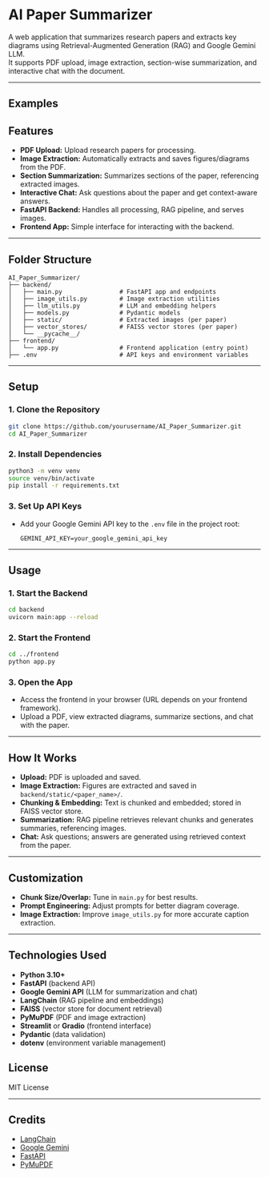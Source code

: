 # AI Paper Summarizer

A web application that summarizes research papers and extracts key diagrams using Retrieval-Augmented Generation (RAG) and Google Gemini LLM.  
It supports PDF upload, image extraction, section-wise summarization, and interactive chat with the document.

---

## Examples

## Features

- **PDF Upload:** Upload research papers for processing.
- **Image Extraction:** Automatically extracts and saves figures/diagrams from the PDF.
- **Section Summarization:** Summarizes sections of the paper, referencing extracted images.
- **Interactive Chat:** Ask questions about the paper and get context-aware answers.
- **FastAPI Backend:** Handles all processing, RAG pipeline, and serves images.
- **Frontend App:** Simple interface for interacting with the backend.

---

## Folder Structure

```
AI_Paper_Summarizer/
├── backend/
│   ├── main.py                # FastAPI app and endpoints
│   ├── image_utils.py         # Image extraction utilities
│   ├── llm_utils.py           # LLM and embedding helpers
│   ├── models.py              # Pydantic models
│   ├── static/                # Extracted images (per paper)
│   ├── vector_stores/         # FAISS vector stores (per paper)
│   └── __pycache__/
├── frontend/
│   └── app.py                 # Frontend application (entry point)
├── .env                       # API keys and environment variables
```

---

## Setup

### 1. Clone the Repository

```sh
git clone https://github.com/yourusername/AI_Paper_Summarizer.git
cd AI_Paper_Summarizer
```

### 2. Install Dependencies

```sh
python3 -m venv venv
source venv/bin/activate
pip install -r requirements.txt
```

### 3. Set Up API Keys

- Add your Google Gemini API key to the `.env` file in the project root:

  ```
  GEMINI_API_KEY=your_google_gemini_api_key
  ```

---

## Usage

### 1. Start the Backend

```sh
cd backend
uvicorn main:app --reload
```

### 2. Start the Frontend

```sh
cd ../frontend
python app.py
```

### 3. Open the App

- Access the frontend in your browser (URL depends on your frontend framework).
- Upload a PDF, view extracted diagrams, summarize sections, and chat with the paper.

---

## How It Works

- **Upload:** PDF is uploaded and saved.
- **Image Extraction:** Figures are extracted and saved in `backend/static/<paper_name>/`.
- **Chunking & Embedding:** Text is chunked and embedded; stored in FAISS vector store.
- **Summarization:** RAG pipeline retrieves relevant chunks and generates summaries, referencing images.
- **Chat:** Ask questions; answers are generated using retrieved context from the paper.

---

## Customization

- **Chunk Size/Overlap:** Tune in `main.py` for best results.
- **Prompt Engineering:** Adjust prompts for better diagram coverage.
- **Image Extraction:** Improve `image_utils.py` for more accurate caption extraction.

---

## Technologies Used

- **Python 3.10+**
- **FastAPI** (backend API)
- **Google Gemini API** (LLM for summarization and chat)
- **LangChain** (RAG pipeline and embeddings)
- **FAISS** (vector store for document retrieval)
- **PyMuPDF** (PDF and image extraction)
- **Streamlit** or **Gradio** (frontend interface)
- **Pydantic** (data validation)
- **dotenv** (environment variable management)

## License

MIT License

---

## Credits

- [LangChain](https://github.com/langchain-ai/langchain)
- [Google Gemini](https://ai.google.dev/)
- [FastAPI](https://fastapi.tiangolo.com/)
- [PyMuPDF](https://pymupdf.readthedocs.io/en/latest/)
